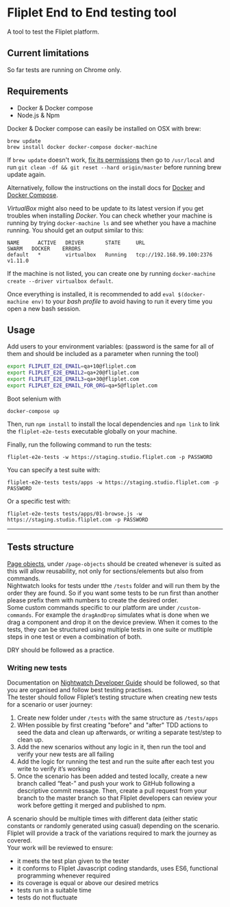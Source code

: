 # Fliplet End to End testing tool

A tool to test the Fliplet platform.

## Current limitations

So far tests are running on Chrome only.

## Requirements

- Docker & Docker compose
- Node.js & Npm

Docker & Docker compose can easily be installed on OSX with brew:

```
brew update
brew install docker docker-compose docker-machine
```

If `brew update` doesn't work, [fix its permissions](http://stackoverflow.com/questions/16432071/how-to-fix-homebrew-permissions) then go to `/usr/local` and run `git clean -df && git reset --hard origin/master` before running brew update again.

Alternatively, follow the instructions on the install docs for [Docker](https://docs.docker.com/engine/installation/) and [Docker Compose](https://docs.docker.com/compose/install/).

*VirtualBox* might also need to be update to its latest version if you get troubles when installing *Docker*. You can check whether your machine is running by trying `docker-machine ls` and see whether you have a machine running. You should get an output similar to this:

```
NAME      ACTIVE   DRIVER       STATE     URL                         SWARM   DOCKER    ERRORS
default   *        virtualbox   Running   tcp://192.168.99.100:2376           v1.11.0
```

If the machine is not listed, you can create one by running `docker-machine create --driver virtualbox default`.

Once everything is installed, it is recommended to add `eval $(docker-machine env)` to your *bash profile* to avoid having to run it every time you open a new bash session.

## Usage

Add users to your environment variables: (password is the same for all of them and should be included as a parameter when running the tool)
```bash
export FLIPLET_E2E_EMAIL=qa+10@fliplet.com
export FLIPLET_E2E_EMAIL2=qa+20@fliplet.com
export FLIPLET_E2E_EMAIL3=qa+30@fliplet.com
export FLIPLET_E2E_EMAIL_FOR_ORG=qa+5@fliplet.com
```

Boot selenium with

```
docker-compose up
```

Then, run `npm install` to install the local dependencies and `npm link` to link the `fliplet-e2e-tests` executable globally on your machine.

Finally, run the following command to run the tests:

```
fliplet-e2e-tests -w https://staging.studio.fliplet.com -p PASSWORD
```

You can specify a test suite with:

```
fliplet-e2e-tests tests/apps -w https://staging.studio.fliplet.com -p PASSWORD
```

Or a specific test with:

```
fliplet-e2e-tests tests/apps/01-browse.js -w https://staging.studio.fliplet.com -p PASSWORD
```

---

## Tests structure

[Page objects](http://nightwatchjs.org/guide#page-objects), under `/page-objects` should be created whenever is suited as this will allow reusability, not only for sections/elements but also from commands.  
Nightwatch looks for tests under tthe `/tests` folder and will run them by the order they are found. So if you want some tests to be run first than another please prefix them with numbers to create the desired order.  
Some custom commands specific to our platform are under `/custom-commands`. For example the `dragAndDrop` simulates what is done when we drag a component and drop it on the device preview.
When it comes to the tests, they can be structured using multiple tests in one suite or mutltiple steps in one test or even a combination of both. 

DRY should be followed as a practice.

### Writing new tests

Documentation on [Nightwatch Developer Guide](http://nightwatchjs.org/guide) should be followed, so that you are organised and follow best testing practises.  
The tester should follow Fliplet’s testing structure when creating new tests for a scenario or user journey:
1. Create new folder under `/tests` with the same structure as `/tests/apps`
2. WHen possible by first creating "before" and "after" TDD actions to seed the data and clean up afterwards, or writing a separate test/step to clean up.
3. Add the new scenarios without any logic in it, then run the tool and verify your new tests are all failing
4. Add the logic for running the test and run the suite after each test you write to verify it’s working
5. Once the scenario has been added and tested locally, create a new branch called “feat-<scenario-name>” and push your work to GitHub following a descriptive commit message. Then, create a pull request from your branch to the master branch so that Fliplet developers can review your work before getting it merged and published to npm.

 A scenario should be multiple times with different data (either static constants or randomly generated using casual) depending on the scenario. Fliplet will provide a track of the variations required to mark the journey as covered.  
Your work will be reviewed to ensure:
- it meets the test plan given to the tester
- it conforms to Fliplet Javascript coding standards, uses ES6, functional programming whenever required
- its coverage is equal or above our desired metrics
- tests run in a suitable time
- tests do not fluctuate
